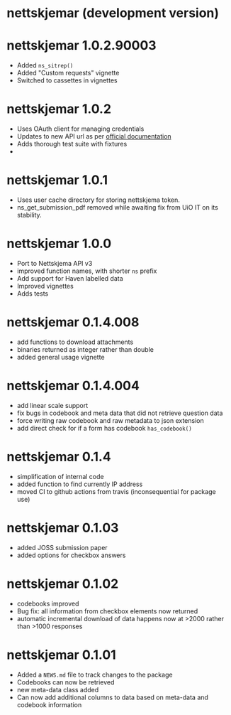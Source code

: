 # nettskjemar (development version)

# nettskjemar 1.0.2.90003

- Added `ns_sitrep()`
- Added "Custom requests" vignette
- Switched to cassettes in vignettes

# nettskjemar 1.0.2

- Uses OAuth client for managing credentials
- Updates to new API url as per [official documentation](https://www.uio.no/tjenester/it/adm-app/nettskjema/hjelp/api-clients-v3.md)
- Adds thorough test suite with fixtures
-

# nettskjemar 1.0.1

- Uses user cache directory for storing nettskjema token.
- ns_get_submission_pdf removed while awaiting fix from UiO IT on its stability.

# nettskjemar 1.0.0

- Port to Nettskjema API v3
- improved function names, with shorter `ns` prefix
- Add support for Haven labelled data
- Improved vignettes
- Adds tests

# nettskjemar 0.1.4.008

- add functions to download attachments
- binaries returned as integer rather than double
- added general usage vignette

# nettskjemar 0.1.4.004

- add linear scale support
- fix bugs in codebook and meta data that did not retrieve question data
- force writing raw codebook and raw metadata to json extension
- add direct check for if a form has codebook `has_codebook()`

# nettskjemar 0.1.4

- simplification of internal code
- added function to find currently IP address
- moved CI to github actions from travis (inconsequential for package use)

# nettskjemar 0.1.03

- added JOSS submission paper
- added options for checkbox answers

# nettskjemar 0.1.02

- codebooks improved
- Bug fix: all information from checkbox elements now returned
- automatic incremental download of data happens now at >2000 rather than >1000 responses

# nettskjemar 0.1.01

- Added a `NEWS.md` file to track changes to the package
- Codebooks can now be retrieved
- new meta-data class added
- Can now add additional columns to data based on meta-data and codebook information
